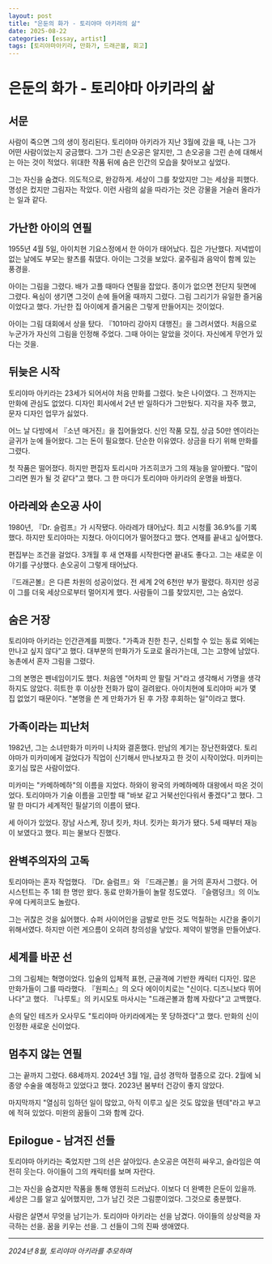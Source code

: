 ```yaml
---
layout: post
title: "은둔의 화가 - 토리야마 아키라의 삶"
date: 2025-08-22
categories: [essay, artist]
tags: [토리야마아키라, 만화가, 드래곤볼, 회고]
---
```


# 은둔의 화가 - 토리야마 아키라의 삶

## 서문

사람이 죽으면 그의 생이 정리된다. 토리야마 아키라가 지난 3월에 갔을 때, 나는 그가 어떤 사람이었는지 궁금했다. 그가 그린 손오공은 알지만, 그 손오공을 그린 손에 대해서는 아는 것이 적었다. 위대한 작품 뒤에 숨은 인간의 모습을 찾아보고 싶었다.

그는 자신을 숨겼다. 의도적으로, 완강하게. 세상이 그를 찾았지만 그는 세상을 피했다. 명성은 컸지만 그림자는 작았다. 이런 사람의 삶을 따라가는 것은 강물을 거슬러 올라가는 일과 같다.

## 가난한 아이의 연필

1955년 4월 5일, 아이치현 기요스정에서 한 아이가 태어났다. 집은 가난했다. 저녁밥이 없는 날에도 부모는 왈츠를 춰댔다. 아이는 그것을 보았다. 굶주림과 음악이 함께 있는 풍경을. 

아이는 그림을 그렸다. 배가 고플 때마다 연필을 잡았다. 종이가 없으면 전단지 뒷면에 그렸다. 욕심이 생기면 그것이 손에 들어올 때까지 그렸다. 그림 그리기가 유일한 즐거움이었다고 했다. 가난한 집 아이에게 즐거움은 그렇게 만들어지는 것이었다.

아이는 그림 대회에서 상을 탔다. 『101마리 강아지 대행진』을 그려서였다. 처음으로 누군가가 자신의 그림을 인정해 주었다. 그때 아이는 알았을 것이다. 자신에게 무언가 있다는 것을.

## 뒤늦은 시작

토리야마 아키라는 23세가 되어서야 처음 만화를 그렸다. 늦은 나이였다. 그 전까지는 만화에 관심도 없었다. 디자인 회사에서 2년 반 일하다가 그만뒀다. 지각을 자주 했고, 문자 디자인 업무가 싫었다. 

어느 날 다방에서 『소년 매거진』을 집어들었다. 신인 작품 모집, 상금 50만 엔이라는 글귀가 눈에 들어왔다. 그는 돈이 필요했다. 단순한 이유였다. 상금을 타기 위해 만화를 그렸다. 

첫 작품은 떨어졌다. 하지만 편집자 토리시마 가즈히코가 그의 재능을 알아봤다. "많이 그리면 뭔가 될 것 같다"고 했다. 그 한 마디가 토리야마 아키라의 운명을 바꿨다.

## 아라레와 손오공 사이

1980년, 『Dr. 슬럼프』가 시작됐다. 아라레가 태어났다. 최고 시청률 36.9%를 기록했다. 하지만 토리야마는 지쳤다. 아이디어가 떨어졌다고 했다. 연재를 끝내고 싶어했다.

편집부는 조건을 걸었다. 3개월 후 새 연재를 시작한다면 끝내도 좋다고. 그는 새로운 이야기를 구상했다. 손오공이 그렇게 태어났다.

『드래곤볼』은 다른 차원의 성공이었다. 전 세계 2억 6천만 부가 팔렸다. 하지만 성공이 그를 더욱 세상으로부터 멀어지게 했다. 사람들이 그를 찾았지만, 그는 숨었다.

## 숨은 거장

토리야마 아키라는 인간관계를 피했다. "가족과 친한 친구, 신뢰할 수 있는 동료 외에는 만나고 싶지 않다"고 했다. 대부분의 만화가가 도쿄로 올라가는데, 그는 고향에 남았다. 농촌에서 혼자 그림을 그렸다.

그의 본명은 펜네임이기도 했다. 처음엔 "어차피 안 팔릴 거"라고 생각해서 가명을 생각하지도 않았다. 히트한 후 이상한 전화가 많이 걸려왔다. 아이치현에 토리야마 씨가 몇 집 없었기 때문이다. "본명을 쓴 게 만화가가 된 후 가장 후회하는 일"이라고 했다.

## 가족이라는 피난처

1982년, 그는 소녀만화가 미카미 나치와 결혼했다. 만남의 계기는 장난전화였다. 토리야마가 미카미에게 걸었다가 직업이 신기해서 만나보자고 한 것이 시작이었다. 미카미는 호기심 많은 사람이었다.

미카미는 "카메하메하"의 이름을 지었다. 하와이 왕국의 카메하메하 대왕에서 따온 것이었다. 토리야마가 기술 이름을 고민할 때 "바보 같고 거북선인다워서 좋겠다"고 했다. 그 말 한 마디가 세계적인 필살기의 이름이 됐다.

세 아이가 있었다. 장남 사스케, 장녀 킷카, 차녀. 킷카는 화가가 됐다. 5세 때부터 재능이 보였다고 했다. 피는 물보다 진했다.

## 완벽주의자의 고독

토리야마는 혼자 작업했다. 『Dr. 슬럼프』와 『드래곤볼』을 거의 혼자서 그렸다. 어시스턴트는 주 1회 한 명만 왔다. 동료 만화가들이 놀랄 정도였다. 『슬램덩크』의 이노우에 다케히코도 놀랐다.

그는 귀찮은 것을 싫어했다. 슈퍼 사이어인을 금발로 만든 것도 먹칠하는 시간을 줄이기 위해서였다. 하지만 이런 게으름이 오히려 창의성을 낳았다. 제약이 발명을 만들어냈다.

## 세계를 바꾼 선

그의 그림체는 혁명이었다. 입술의 입체적 표현, 근골격에 기반한 캐릭터 디자인. 많은 만화가들이 그를 따라했다. 『원피스』의 오다 에이이치로는 "신이다. 디즈니보다 뛰어나다"고 했다. 『나루토』의 키시모토 마사시는 "드래곤볼과 함께 자랐다"고 고백했다.

손의 달인 테즈카 오사무도 "토리야마 아키라에게는 못 당하겠다"고 했다. 만화의 신이 인정한 새로운 신이었다.

## 멈추지 않는 연필

그는 끝까지 그렸다. 68세까지. 2024년 3월 1일, 급성 경막하 혈종으로 갔다. 2월에 뇌종양 수술을 예정하고 있었다고 했다. 2023년 봄부터 건강이 좋지 않았다.

마지막까지 "열심히 임하던 일이 많았고, 아직 이루고 싶은 것도 많았을 텐데"라고 부고에 적혀 있었다. 미완의 꿈들이 그와 함께 갔다.

## Epilogue - 남겨진 선들

토리야마 아키라는 죽었지만 그의 선은 살아있다. 손오공은 여전히 싸우고, 슬라임은 여전히 웃는다. 아이들이 그의 캐릭터를 보며 자란다. 

그는 자신을 숨겼지만 작품을 통해 영원히 드러났다. 이보다 더 완벽한 은둔이 있을까. 세상은 그를 알고 싶어했지만, 그가 남긴 것은 그림뿐이었다. 그것으로 충분했다.

사람은 살면서 무엇을 남기는가. 토리야마 아키라는 선을 남겼다. 아이들의 상상력을 자극하는 선을. 꿈을 키우는 선을. 그 선들이 그의 진짜 생애였다.

---

*2024년 8월, 토리야마 아키라를 추모하며*
